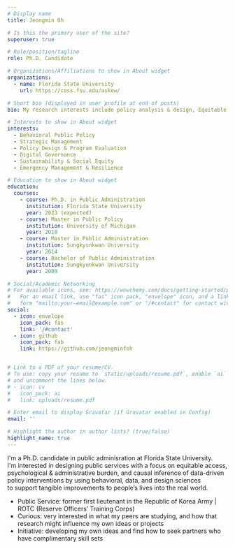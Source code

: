 ```yaml
---
# Display name
title: Jeongmin Oh

# Is this the primary user of the site?
superuser: true

# Role/position/tagline
role: Ph.D. Candidate

# Organizations/Affiliations to show in About widget
organizations:
  - name: Florida State University
    url: https://coss.fsu.edu/askew/

# Short bio (displayed in user profile at end of posts)
bio: My research interests include policy analysis & design, Equitable public service delivery and strategic management.

# Interests to show in About widget
interests:
  - Behavioral Public Policy
  - Strategic Management
  - Policy Design & Program Evaluation
  - Digital Governance
  - Sustainability & Social Equity 
  - Emergency Management & Resilience

# Education to show in About widget
education:
  courses:
    - course: Ph.D. in Public Administration
      institution: Florida State University
      year: 2023 (expected)
    - course: Master in Public Policy
      institution: University of Michigan
      year: 2018
    - course: Master in Public Administration
      institution: Sungkyunkwan University
      year: 2014      
    - course: Bachelor of Public Administration 
      institution: Sungkyunkwan University
      year: 2009

# Social/Academic Networking
# For available icons, see: https://wowchemy.com/docs/getting-started/page-builder/#icons
#   For an email link, use "fas" icon pack, "envelope" icon, and a link in the
#   form "mailto:your-email@example.com" or "/#contact" for contact widget.
social:
  - icon: envelope
    icon_pack: fas
    link: '/#contact'
  - icon: github
    icon_pack: fab
    link: https://github.com/jeongminfoh


# Link to a PDF of your resume/CV.
# To use: copy your resume to `static/uploads/resume.pdf`, enable `ai` icons in `params.toml`,
# and uncomment the lines below.
# - icon: cv
#   icon_pack: ai
#   link: uploads/resume.pdf

# Enter email to display Gravatar (if Gravatar enabled in Config)
email: ''

# Highlight the author in author lists? (true/false)
highlight_name: true
---
```


I'm a Ph.D. candidate in public adminisration at Florida State University. </br> 
I'm interested in designing public services with a focus on equitable access, </br>
psychological & administrative burden, and causal inference of data-driven </br>
policy interventions by using behavioral, data, and design sciences </br> 
to support tangible improvements to people’s lives into the real world.  </br>

- Public Service: former first lieutenant in the Republic of Korea Army | ROTC (Reserve Officers’ Training Corps)
- Curious: very interested in what my peers are studying, and how that research might influence my own ideas or projects
- Initiative: developing my own ideas and find how to seek partners who have complimentary skill sets 
